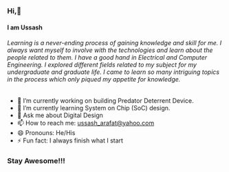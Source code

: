 ### Hi,👋
#### I am Ussash
###### Learning is a never-ending process of gaining knowledge and skill for me. I always want myself to involve with the technologies and learn about the people related to them. I have a good hand in Electrical and Computer Engineering. I explored different fields related to my subject for my undergraduate and graduate life. I came to learn so many intriguing topics in the process which only piqued my appetite for knowledge. 


- 🔭 I’m currently working on building Predator Deterrent Device.
- 🌱 I’m currently learning System on Chip (SoC) design.
- 💬 Ask me about Digital Design
- 📫 How to reach me: ussash_arafat@yahoo.com
- 😄 Pronouns: He/His
- ⚡ Fun fact: I always finish what I start


### Stay Awesome!!!
